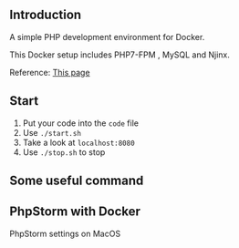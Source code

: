 
## Introduction
A simple PHP development environment for Docker.

This Docker setup includes PHP7-FPM , MySQL and Njinx.

Reference: [This page](http://geekyplatypus.com/dockerise-your-php-application-with-nginx-and-php7-fpm/)

## Start
1. Put your code into the `code` file
2. Use `./start.sh`
3. Take a look at `localhost:8080`
4. Use `./stop.sh` to stop

## Some useful command

## PhpStorm with Docker
PhpStorm settings on MacOS



